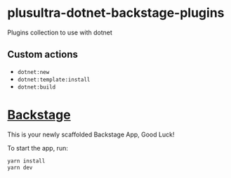 # plusultra-dotnet-backstage-plugins

Plugins collection to use with dotnet

## Custom actions

- `dotnet:new`
- `dotnet:template:install`
- `dotnet:build`

# [Backstage](https://backstage.io)

This is your newly scaffolded Backstage App, Good Luck!

To start the app, run:

```sh
yarn install
yarn dev
```